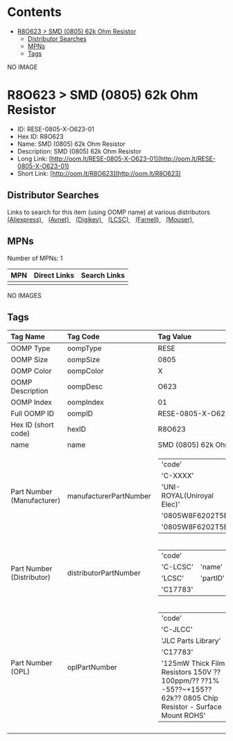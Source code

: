 



Contents
========

* [R8O623 > SMD (0805) 62k Ohm Resistor](#r8o623--smd-0805-62k-ohm-resistor)
	* [Distributor Searches](#distributor-searches)
	* [MPNs](#mpns)
	* [Tags](#tags)
  
NO IMAGE  
# R8O623 > SMD (0805) 62k Ohm Resistor

- ID: RESE-0805-X-O623-01
- Hex ID: R8O623
- Name: SMD (0805) 62k Ohm Resistor
- Description: SMD (0805) 62k Ohm Resistor
- Long Link: [http://oom.lt/RESE-0805-X-O623-01](http://oom.lt/RESE-0805-X-O623-01)
- Short Link: [http://oom.lt/R8O623](http://oom.lt/R8O623)

## Distributor Searches
  
Links to search for this item (using OOMP name) at various distributors  
[(Aliexpress) ](https://www.aliexpress.com/wholesale?SearchText=1117SMD+0805+62k+Ohm+Resistor)&nbsp;&nbsp;&nbsp;[(Avnet) ](https://www.avnet.com/shop/us/search/SMD+0805+62k+Ohm+Resistor)&nbsp;&nbsp;&nbsp;[(Digikey) ](https://www.digikey.co.uk/en/products/result?s=SMD+0805+62k+Ohm+Resistor)&nbsp;&nbsp;&nbsp;[(LCSC) ](https://www.lcsc.com/search?q=SMD+0805+62k+Ohm+Resistor)&nbsp;&nbsp;&nbsp;[(Farnell) ](https://uk.farnell.com/search?st=SMD+0805+62k+Ohm+Resistor)&nbsp;&nbsp;&nbsp;[(Mouser) ](https://www.mouser.com/c/?q=SMD+0805+62k+Ohm+Resistor)&nbsp;&nbsp;&nbsp;
## MPNs
  
Number of MPNs: 1  

|MPN|Direct Links|Search Links|
| :--- | :--- | :--- |
||||
  
NO IMAGES  
## Tags
  

|Tag Name|Tag Code|Tag Value|
| :--- | :--- | :--- |
|OOMP Type|oompType|RESE|
|OOMP Size|oompSize|0805|
|OOMP Color|oompColor|X|
|OOMP Description|oompDesc|O623|
|OOMP Index|oompIndex|01|
|Full OOMP ID|oompID|RESE-0805-X-O623-01|
|Hex ID (short code)|hexID|R8O623|
|name|name|SMD (0805) 62k Ohm Resistor|
|Part Number (Manufacturer)|manufacturerPartNumber|<table><tr><td>'code'</td></tr><tr><td> 'C-XXXX'</td><td> 'name'</td></tr><tr><td> 'UNI-ROYAL(Uniroyal Elec)'</td><td> 'partID'</td></tr><tr><td> '0805W8F6202T5E'</td><td> 'partName'</td></tr><tr><td> '0805W8F6202T5E'</td></tr></table>|
|Part Number (Distributor)|distributorPartNumber|<table><tr><td>'code'</td></tr><tr><td> 'C-LCSC'</td><td> 'name'</td></tr><tr><td> 'LCSC'</td><td> 'partID'</td></tr><tr><td> 'C17783'</td></tr></table>|
|Part Number (OPL)|oplPartNumber|<table><tr><td>'code'</td></tr><tr><td> 'C-JLCC'</td><td> 'name'</td></tr><tr><td> 'JLC Parts Library'</td><td> 'partID'</td></tr><tr><td> 'C17783'</td><td> 'partName'</td></tr><tr><td> '125mW Thick Film Resistors 150V ??100ppm/?? ??1% -55??~+155?? 62k?? 0805  Chip Resistor - Surface Mount ROHS'</td></tr></table>|
||||
